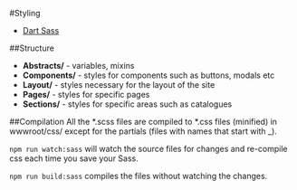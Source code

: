#Styling
* [Dart Sass](https://sass-lang.com/dart-sass)

##Structure
* **Abstracts/** - variables, mixins
* **Components/** - styles for components such as buttons, modals etc
* **Layout/** - styles necessary for the layout of the site
* **Pages/** - styles for specific pages
* **Sections/** - styles for specific areas such as catalogues

##Compilation
All the *.scss files are compiled to *.css files (minified) in wwwroot/css/ except for the partials (files with names that start with _).

`npm run watch:sass` will watch the source files for changes and re-compile css each time you save your Sass.

`npm run build:sass` compiles the files without watching the changes.